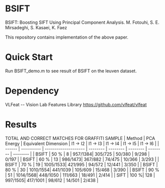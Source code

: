 # BSIFT
BSIFT: Boosting SIFT Using Principal Component Analysis. M. Fotouhi, S. E. Mirsadeghi, S. Kasaei, K. Faez

This repository contains implementation of the above paper.

# Quick Start
Run BSIFT_demo.m to see result of BSIFT on the leuven dataset.

# Dependency
VLFeat -- Vision Lab Features Library 
https://github.com/vlfeat/vlfeat

# Results
TOTAL AND CORRECT MATCHES FOR GRAFFITI SAMPLE
| Method | PCA Energy | Equivalent Dimension | I1 -> I2 | I1 -> I3 | I1 -> I4 | I1 -> I5 | I1 -> I6 |
| ------ | ---------- | -------------------- | -------- | -------- | -------- | -------- | -------- |
| BSIFT	 | 50 %	|               8	           |  957/1384| 305/725  |	50/380  | 9/298    |	0/197   |
| BSIFT	 | 60 %	|               13           |  986/1473| 367/882  |	74/475  | 10/366   |	3/293   |
| BSIFT	 | 70 %	|               19           | 1005/1533| 421/995  |	94/572  | 12/441   |	3/350   |
| BSIFT	 | 80 %	|               30           | 1010/1554| 441/1039 |	105/609 | 15/468   |	3/390   |
| BSIFT	 | 90 %	|               51           | 1014/1568| 448/1050 |	111/663 | 18/491   |	2/414   |
| SIFT	 | 100 %|               128          |  997/1505| 417/1001 |	98/612  | 14/501   |	2/438   |
